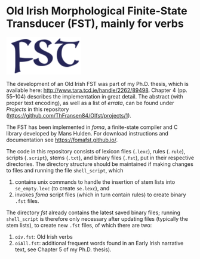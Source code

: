 Old Irish Morphological Finite-State Transducer (FST), mainly for verbs
====

<img src="https://raw.githubusercontent.com/ThFransen84/OIfst/master/logo.png" alt="FST logo" width="200" height="100">

The development of an Old Irish FST was part of my Ph.D. thesis, which is available here: http://www.tara.tcd.ie/handle/2262/89498. Chapter 4 (pp. 55–104) describes the implementation in great detail. The abstract (with proper text encoding), as well as a list of *errata*, can be found under *Projects* in this repository (https://github.com/ThFransen84/OIfst/projects/1).

The FST has been implemented in *foma*, a finite-state compiler and C library developed by Mans Hulden. For download instructions and documentation see https://fomafst.github.io/.

The code in this repository consists of lexicon files (`.lexc`), rules (`.rule`), scripts (`.script`), stems (`.txt`), and binary files (`.fst`), put in their respective directories. The directory structure should be maintained if making changes to files and running the file `shell_script`, which
1. contains unix commands to handle the insertion of stem lists into `se_empty.lexc` (to create `se.lexc`), and 
2. invokes *foma* script files (which in turn contain rules) to create binary `.fst` files. 

The directory *fst* already contains the latest saved binary files; running `shell_script` is therefore only necessary after updating files (typically the stem lists), to create new `.fst` files, of which there are two:
1. `oiv.fst`: Old Irish verbs
2. `oiAll.fst`: additional frequent words found in an Early Irish narrative text, see Chapter 5 of my Ph.D. thesis).

